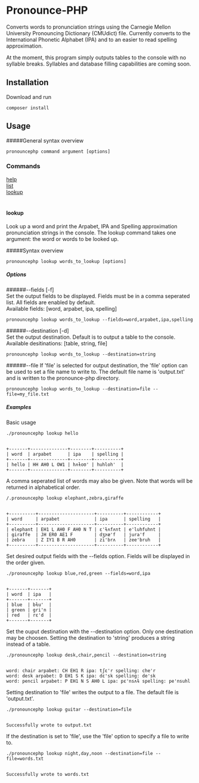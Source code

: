 # Pronounce-PHP

Converts words to pronunciation strings using the Carnegie Mellon University Pronouncing Dictionary (CMUdict) file.  Currently converts to the International Phonetic Alphabet (IPA) and to an easier to read spelling approximation.

At the moment, this program simply outputs tables to the console with no syllable breaks. Syllables and database filling capabilities are coming soon.

## Installation

Download and run 
```
composer install
```

## Usage

#####General syntax overview
```
pronouncephp command argument [options]
```

### Commands
[help](https://github.com/zachleigh/pronounce-php#help)  
[list](https://github.com/zachleigh/pronounce-php#list)  
[lookup](https://github.com/zachleigh/pronounce-php#lookup)
#
#### lookup

Look up a word and print the Arpabet, IPA and Spelling approximation pronunciation strings in the console.
The lookup command takes one argument: the word or words to be looked up.

#####Syntax overview
```
pronouncephp lookup words_to_lookup [options]
```

##### Options
######--fields [-f]  
Set the output fields to be displayed.  Fields must be in a comma seperated list.  All fields are enabled by default.  
Available fields: [word, arpabet, ipa, spelling]
```
pronouncephp lookup words_to_lookup --fields=word,arpabet,ipa,spelling
```

######--destination [-d]  
Set the output destination. Default is to output a table to the console.  
Available desitinations: [table, string, file]
```
pronouncephp lookup words_to_lookup --destination=string
```

######--file
If 'file' is selected for output destination, the 'file' option can be used to set a file name to write to.  The default file name is 'output.txt' and is written to the pronounce-php directory.
```
pronouncephp lookup words_to_lookup --destination=file --file=my_file.txt
```

##### Examples

Basic usage
```
./pronouncephp lookup hello


+-------+--------------+--------+----------+
| word  | arpabet      | ipa    | spelling |
+-------+--------------+--------+----------+
| hello | HH AH0 L OW1 | hʌɫoʊ' | huhloh'  |
+-------+--------------+--------+----------+

```

A comma seperated list of words may also be given. Note that words will be returned in alphabetical order.

```
/.pronouncephp lookup elephant,zebra,giraffe


+----------+---------------------+----------+------------+
| word     | arpabet             | ipa      | spelling   |
+----------+---------------------+----------+------------+
| elephant | EH1 L AH0 F AH0 N T | ɛ'ɫʌfʌnt | e'luhfuhnt |
| giraffe  | JH ER0 AE1 F        | dʒɝæ'f   | jura'f     |
| zebra    | Z IY1 B R AH0       | zi'brʌ   | zee'bruh   |
+----------+---------------------+----------+------------+
```

Set desired output fields with the --fields option.  Fields will be displayed in the order given.

```
./pronouncephp lookup blue,red,green --fields=word,ipa


+-------+-------+
| word  | ipa   |
+-------+-------+
| blue  | bɫu'  |
| green | gri'n |
| red   | rɛ'd  |
+-------+-------+
```

Set the ouput destination with the --destination option. Only one destination may be choosen.
Setting the destination to 'string' produces a string instead of a table.

```
./pronouncephp lookup desk,chair,pencil --destination=string


word: chair arpabet: CH EH1 R ipa: tʃɛ'r spelling: che'r 
word: desk arpabet: D EH1 S K ipa: dɛ'sk spelling: de'sk 
word: pencil arpabet: P EH1 N S AH0 L ipa: pɛ'nsʌɫ spelling: pe'nsuhl 
```

Setting destination to 'file' writes the output to a file.  The default file is 'output.txt'.

```
./pronouncephp lookup guitar --destination=file


Successfully wrote to output.txt
```

If the destination is set to 'file', use the 'file' option to specify a file to write to.

```
./pronouncephp lookup night,day,noon --destination=file --file=words.txt


Successfully wrote to words.txt
```